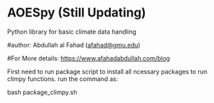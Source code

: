 # AOESpy (Still Updating)
Python library for basic climate data handling 

#author: Abdullah al Fahad (afahad@gmu.edu)

#For More details: https://www.afahadabdullah.com/blog

First need to run package script to install all ncessary packages to run climpy functions. 
run the command as:

bash package_climpy.sh


